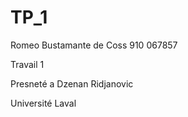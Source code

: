 TP_1
====
Romeo Bustamante de Coss 910 067857

Travail 1

Presneté a Dzenan Ridjanovic

Université Laval
